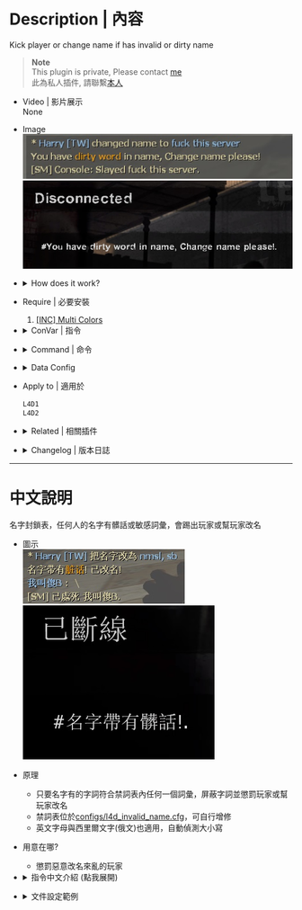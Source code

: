 # Description | 內容
Kick player or change name if has invalid or dirty name

> __Note__ <br/>
This plugin is private, Please contact [me](https://github.com/fbef0102/Game-Private_Plugin#私人插件列表-private-plugins-list)<br/>
此為私人插件, 請聯繫[本人](https://github.com/fbef0102/Game-Private_Plugin#私人插件列表-private-plugins-list)

* Video | 影片展示
<br/>None

* Image
    <br/>![l4d_invalid_name_1](image/l4d_invalid_name_1.jpg)
    <br/>![l4d_invalid_name_2](image/l4d_invalid_name_2.jpg)

* <details><summary>How does it work?</summary>

    * Punish player whose name has dirty word (Ban, Kick, Slay....)
    * Modify dirty word table in [configs/l4d_invalid_name.cfg](configs/l4d_invalid_name.cfg)
</details>

* Require | 必要安裝
    1. [[INC] Multi Colors](https://github.com/fbef0102/L4D1_2-Plugins/releases/tag/Multi-Colors)

* <details><summary>ConVar | 指令</summary>

    * cfg/sourcemod/l4d_invalid_name.cfg
        ```php
        // 0=Plugin off, 1=Plugin on.
        l4d_invalid_name_enable "1"

        // If 1, Remove all whitespace
        l4d_invalid_name_remove_white_space "1"
        ```
</details>

* <details><summary>Command | 命令</summary>

    None
</details>

* <details><summary>Data Config</summary>

    * [configs/l4d_invalid_name.cfg](configs/l4d_invalid_name.cfg)
        ```php
        "l4d_invalid_name"
        {
            "Block2_English"  // Whatever name
            {
                "chatpattern"		"fuck" // dirty word you want to ban, comparison is case insensitive.
                "chatpattern"		"shit"
                "chatpattern"		"pussy"
                "chatpattern"		"idiot"
                "chatpattern"		"retarded"
                "chatpattern"		"moron"
                "chatpattern"		"bitch"
                
                "replace"			"**" // Change name, replace the matches with this string
                "warn"				"You have {green}dirty word{default} in name, Change name please!" // Warn the client they are violating the matching rules
                "action"			"sm_slay #%u"  // server executes an RCON command, to see more cmds: https://wiki.alliedmods.net/Admin_commands_(sourcemod)#Basic_Commands
                "immunity"          "z" //Allow admins with specified levels to be immune
            }	
        }
        ```

    * Other keyValue
        ```php
        "replaceall" "****" // Change name, Replace the whole name with a string
        ```

    * action
        ```php
        #%u = user id
        #%i = client id
        #%n = player name
        #%s = player steam id
        #%r = warn message
        ```
</details>

* Apply to | 適用於
    ```
    L4D1
    L4D2
    ```

* <details><summary>Related | 相關插件</summary>

    1. [sm_regexfilter](/Plugin_插件/Anti_Griefer_防惡意路人/sm_regexfilter): Filter dirty words via Regular Expressions
        * 禁詞表，任何人打字說出髒話或敏感詞彙，字詞會被屏蔽、禁言並處死玩家
</details>

* <details><summary>Changelog | 版本日誌</summary>

    * v1.0 (2024-1-31)
        * Initial Release
</details>

- - - -
# 中文說明
名字封鎖表，任何人的名字有髒話或敏感詞彙，會踢出玩家或幫玩家改名

* 圖示
    <br/>![zho/l4d_invalid_name_1](image/zho/l4d_invalid_name_1.jpg)
    <br/>![zho/l4d_invalid_name_2](image/zho/l4d_invalid_name_2.jpg)

* 原理
    * 只要名字有的字詞符合禁詞表內任何一個詞彙，屏蔽字詞並懲罰玩家或幫玩家改名
    * 禁詞表位於[configs/l4d_invalid_name.cfg](configs/l4d_invalid_name.cfg)，可自行增修
    * 英文字母與西里爾文字(俄文)也適用，自動偵測大小寫

* 用意在哪?
    * 懲罰惡意改名來亂的玩家

* <details><summary>指令中文介紹 (點我展開)</summary>

    * cfg/sourcemod/l4d_invalid_name.cfg
        ```php
        // 0=關閉插件, 1=啟動插件
        l4d_invalid_name_enable "1"

        // 為1時，忽略空白符號
        l4d_invalid_name_remove_white_space "0"
        ```
</details>

* <details><summary>文件設定範例</summary>

    * 禁詞表可自行增修
    * 可設置權限，管理員的名字不會受到插件的審查
    * 敏感字詞可以用其他文字和諧取代
    * [configs/l4d_invalid_name.cfg](configs/l4d_invalid_name.cfg)
        ```php
        "l4d_invalid_name"
        {
            "Block3_China" //敏感字詞合集名稱，可自取
            {
                "chatpattern"       "nmsl" //敏感字詞為nmsl，即使字母大寫也會被檢測到
                "chatpattern"       "cao"
                "chatpattern"		"shabi"

                "replaceall"        "我是傻B！" // 幫玩家改全名 
               	"warn"				"名字带有{green}脏话{default}! 已改名!" // 顯示警告
		        "action"			"sm_slay #%u" //伺服器會採取的命令動作，此處命令為處死玩家，想看更多命令：https://wiki.alliedmods.net/Admin_commands_(sourcemod)
		        "immunity"          "z" //z權限的玩家不受影響
            }	
        }
        ```

    * 其他可用參數
        ```php
        "replace" "xxxx" // 幫玩家改名, 名字內的敏感字詞用其他文字取代
        ```

    * action能寫的參數
        ```php
        #%u = 玩家的user id
        #%i = 玩家的client id
        #%n = 玩家名字
        #%s = 玩家的Steam ID (Steam_x:x:xxxx)
        #%r = 警告訊息
        ```
</details>

